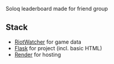 
Soloq leaderboard made for friend group

## Stack
- [RiotWatcher](https://github.com/pseudonym117/Riot-Watcher/) for game data
- [Flask](https://flask.palletsprojects.com/) for project (incl. basic HTML)
- [Render](https://render.com/) for hosting
